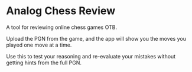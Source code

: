 # Analog Chess Review
A tool for reviewing online chess games OTB.

Upload the PGN from the game, and the app will show you the moves you played one move at a time.

Use this to test your reasoning and re-evaluate your mistakes without getting hints from the full PGN.